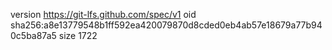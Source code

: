 version https://git-lfs.github.com/spec/v1
oid sha256:a8e13779548b1ff592ea420079870d8cded0eb4ab57e18679a77b940c5ba87a5
size 1722
